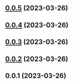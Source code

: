 

## [0.0.5](https://github.com/Guoxy49/gxy-web/compare/0.0.4...0.0.5) (2023-03-26)

## [0.0.4](https://github.com/Guoxy49/gxy-web/compare/0.0.3...0.0.4) (2023-03-26)

## [0.0.3](https://github.com/Guoxy49/gxy-web/compare/0.0.2...0.0.3) (2023-03-26)

## [0.0.2](https://github.com/Guoxy49/gxy-web/compare/0.0.1...0.0.2) (2023-03-26)

## 0.0.1 (2023-03-26)